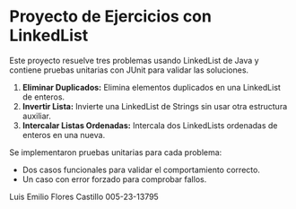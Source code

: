 # Proyecto de Ejercicios con LinkedList

Este proyecto resuelve tres problemas usando LinkedList de Java y contiene pruebas unitarias con JUnit para validar las soluciones.


1. **Eliminar Duplicados:** Elimina elementos duplicados en una LinkedList de enteros.
2. **Invertir Lista:** Invierte una LinkedList de Strings sin usar otra estructura auxiliar.
3. **Intercalar Listas Ordenadas:** Intercala dos LinkedLists ordenadas de enteros en una nueva.

Se implementaron pruebas unitarias para cada problema:
- Dos casos funcionales para validar el comportamiento correcto.
- Un caso con error forzado para comprobar fallos.



Luis Emilio Flores Castillo
005-23-13795
